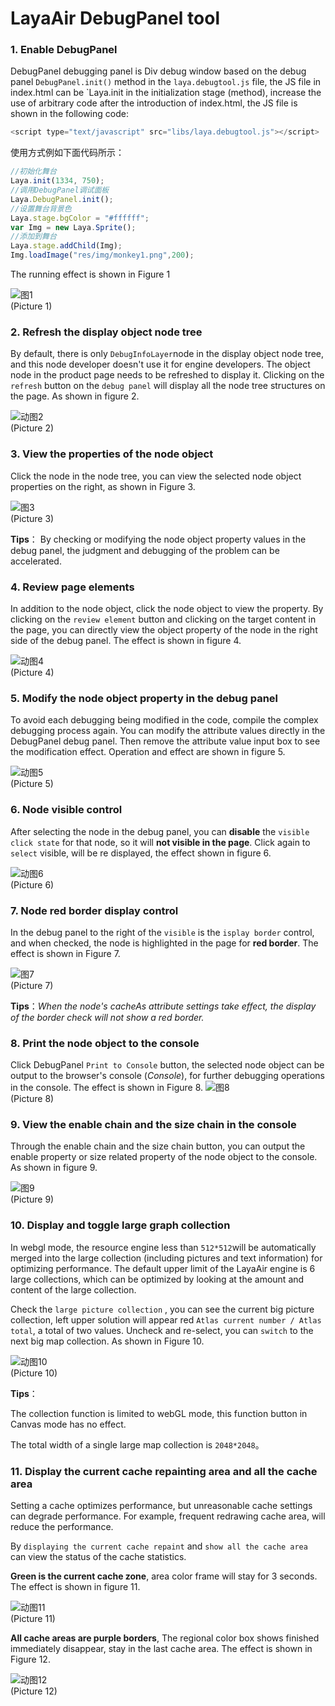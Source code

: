 # LayaAir DebugPanel tool

### 1. Enable DebugPanel



DebugPanel debugging panel is Div debug window based on the debug panel `DebugPanel.init()` method in the `laya.debugtool.js` file, the JS file in index.html can be `Laya.init in the initialization stage (method), increase the use of arbitrary code after the introduction of index.html, the JS file is shown in the following code:

```javascript
<script type="text/javascript" src="libs/laya.debugtool.js"></script>
```

使用方式例如下面代码所示：

```javascript
//初始化舞台
Laya.init(1334, 750);
//调用DebugPanel调试面板
Laya.DebugPanel.init();
//设置舞台背景色
Laya.stage.bgColor = "#ffffff";
var Img = new Laya.Sprite();
//添加到舞台
Laya.stage.addChild(Img);
Img.loadImage("res/img/monkey1.png",200);
```

The running effect is shown in Figure 1

![图1](img/1.png) <br /> (Picture 1)



### 2. Refresh the display object node tree

By default, there is only `DebugInfoLayer`node in the display object node tree, and this node developer doesn't use it for engine developers. The object node in the product page needs to be refreshed to display it. Clicking on the `refresh` button on the  `debug panel` will display all the node tree structures on the page. As shown in figure 2.

![动图2](img/2.gif) <br /> (Picture 2)



### 3. View the properties of the node object

Click the node in the node tree, you can view the selected node object properties on the right, as shown in Figure 3.

![图3](img/3.png) <br /> (Picture 3)

**Tips**： By checking or modifying the node object property values in the debug panel, the judgment and debugging of the problem can be accelerated.



### 4. Review page elements

In addition to the node object, click the node object to view the property. By clicking on the `review element` button and clicking on the target content in the page, you can directly view the object property of the node in the right side of the debug panel. The effect is shown in figure 4.

![动图4](img/4.gif) <br /> (Picture 4)





### 5. Modify the node object property in the debug panel

To avoid each debugging being modified in the code, compile the complex debugging process again. You can modify the attribute values directly in the DebugPanel debug panel. Then remove the attribute value input box to see the modification effect. Operation and effect are shown in figure 5.

![动图5](img/5.gif) <br /> (Picture 5)



### 6. Node visible control

After selecting the node in the debug panel, you can **disable** the `visible click state` for that node, so it will  **not visible in the page**. Click again to `select` visible, will be re displayed, the effect shown in figure 6.

![动图6](img/6.gif) <br /> (Picture 6)





### 7. Node red border display control

In the debug panel to the right of the `visible` is the `isplay border` control, and when checked, the node is highlighted in the page for **red border**. The effect is shown in Figure 7.

![图7](img/7.png) <br /> (Picture 7)

**Tips**：*When the node's cacheAs attribute settings take effect, the display of the border check will not show a red border.*



### 8. Print the node object to the console

Click DebugPanel `Print to Console` button, the selected node object can be output to the browser's console  (*Console*), for further debugging operations in the console. The effect is shown in Figure 8.
![图8](img/8.png) <br /> (Picture 8)



### 9. View the enable chain and the size chain in the console

Through the enable chain and the size chain button, you can output the enable property or size related property of the node object to the console. As shown in figure 9.

![图9](img/9.png) <br /> (Picture 9)



### 10. Display and toggle large graph collection

In webgl mode, the resource engine less than `512*512`will be automatically merged into the large collection (including pictures and text information) for optimizing performance. The default upper limit of the LayaAir engine is 6 large collections, which can be optimized by looking at the amount and content of the large collection.

Check the `large picture collection` , you can see the current big picture collection, left upper solution will appear red `Atlas current number / Atlas total`, a total of two values. Uncheck and re-select, you can `switch` to the next big map collection. As shown in Figure 10.

![动图10](img/10.gif) <br /> (Picture 10)

**Tips**：

The collection function is limited to webGL mode, this function button in Canvas mode has no effect.

The total width of a single large map collection is `2048*2048`。





### 11. Display the current cache repainting area and all the cache area

Setting a cache optimizes performance, but unreasonable cache settings can degrade performance. For example, frequent redrawing cache area, will reduce the performance.

By `displaying the current cache repaint` and `show all the cache area` can view the status of the cache statistics.

**Green is the current cache zone**, area color frame will stay for 3 seconds. The effect is shown in figure 11.

![动图11](img/11.gif) <br /> (Picture 11)


**All cache areas are purple borders**, The regional color box shows finished immediately disappear, stay in the last cache area. The effect is shown in Figure 12.

![动图12](img/12.gif) <br /> (Picture 12)
